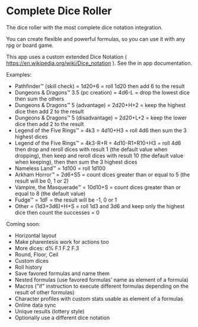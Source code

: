 # Complete Dice Roller
The dice roller with the most complete dice notation integration.

You can create flexible and powerful formulas, so you can use it with any rpg or board game.

This app uses a custom extended Dice Notation ( https://en.wikipedia.org/wiki/Dice_notation ). See the in app documentation.

Examples:

- Pathfinder™ (skill check) = 1d20+6 = roll 1d20 then add 6 to the result
- Dungeons & Dragons™ 3.5 (pc creation) = 4d6-L = drop the lowest dice then sum the others
- Dungeons & Dragons™ 5 (advantage) = 2d20+H+2 = keep the highest dice then add 2 to the result
- Dungeons & Dragons™ 5 (disadvantage) = 2d20+L+2 = keep the lower dice then add 2 to the result
- Legend of the Five Rings™ = 4k3 = 4d10+H3 = roll 4d6 then sum the 3 highest dices
- Legend of the Five Rings™ = 4k3-R+R = 4d10-R1+R10+H3 = roll 4d6 then drop and reroll dices with result 1 (the default value when dropping), then keep and reroll dices with result 10 (the default value when keeping), then then sum the 3 highest dices
- Nameless Land™ = 1d100 = roll 1d100
- Arkham Horror™ = 2d6+S5 = count dices greater than or equal to 5 (the result will be 0, 1 or 2)
- Vampire, the Masquerade™ = 10d10+S = count dices greater than or equal to 8 (the default value)
- Fudge™ = 1dF = the result will be -1, 0 or 1
- Other = (1d3+3d6)+H+S = roll 1d3 and 3d6 and keep only the highest dice then count the successes = 0

Coming soon:

- Horizontal layout
- Make pharentesis work for actions too
- More dices: d% F.1 F.2 F.3
- Round, Floor, Ceil
- Custom dices
- Roll history
- Save favored formulas and name them
- Nested formulas (use favored formulas' name as element of a formula)
- Macros ("if" instruction to execute different formulas depending on the result of other formulas)
- Character profiles with custom stats usable as element of a formulas
- Online data sync
- Unique results (lottery style)
- Optionally use a different dice notation
